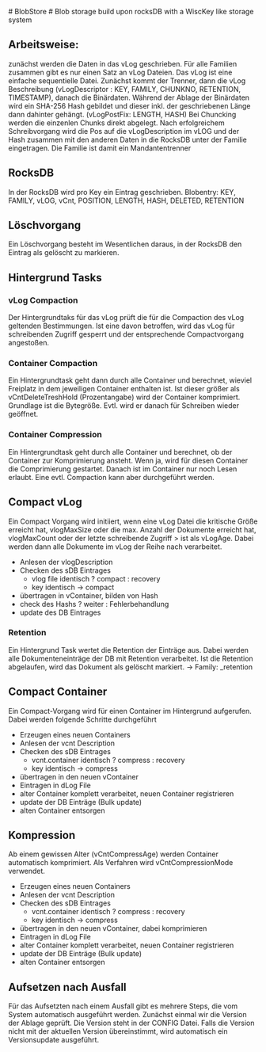 ﻿﻿# BlobStore #Blob storage build upon rocksDB with a WiscKey like storage system## Arbeitsweise: ##zunächst werden die Daten in das vLog geschrieben. Für alle Familien zusammen gibt es nur einen Satz an vLog Dateien. Das vLog ist eine einfache sequentielle Datei. Zunächst kommt der Trenner, dann die vLog Beschreibung (vLogDescriptor : KEY, FAMILY, CHUNKNO, RETENTION, TIMESTAMP), danach die Binärdaten. Während der Ablage der Binärdaten wird ein SHA-256 Hash gebildet und dieser inkl. der geschriebenen Länge dann dahinter gehängt. (vLogPostFix: LENGTH, HASH)Bei Chuncking werden die einzenlen Chunks direkt abgelegt.Nach erfolgreichem Schreibvorgang wird die Pos auf die vLogDescription im vLOG und der Hash zusammen mit den anderen Daten in die RocksDB unter der Familie eingetragen.Die Familie ist damit ein Mandantentrenner## RocksDB ##In der RocksDB wird pro Key ein Eintrag geschrieben. Blobentry: KEY, FAMILY, vLOG, vCnt, POSITION, LENGTH, HASH, DELETED, RETENTION## Löschvorgang ##Ein Löschvorgang besteht im Wesentlichen daraus, in der RocksDB den Eintrag als gelöscht zu markieren.## Hintergrund Tasks ##### vLog CompactionDer Hintergrundtaks für das vLog prüft die für die Compaction des vLog geltenden Bestimmungen. Ist eine davon betroffen, wird das vLog für schreibenden Zugriff gesperrt und der entsprechende Compactvorgang angestoßen.### Container Compaction ###Ein Hintergrundtask geht dann durch alle Container und berechnet, wieviel Freiplatz in dem jeweiligen Container enthalten ist. Ist dieser größer als vCntDeleteTreshHold (Prozentangabe) wird der Container komprimiert. Grundlage ist die Bytegröße. Evtl. wird er danach für Schreiben wieder geöffnet.### Container Compression ###Ein Hintergrundtask geht durch alle Container und berechnet, ob der Container zur Komprimierung ansteht. Wenn ja, wird für diesen Container die Comprimierung gestartet. Danach ist im Container nur noch Lesen erlaubt. Eine evtl. Compaction kann aber durchgeführt werden.## Compact vLog ##Ein Compact Vorgang wird initiiert, wenn eine vLog Datei die kritische Größe erreicht hat, vlogMaxSize oder die max. Anzahl der Dokumente erreicht hat, vlogMaxCount oder der letzte schreibende Zugriff > ist als vLogAge. Dabei werden dann alle Dokumente im vLog der Reihe nach verarbeitet. 
- Anlesen der vlogDescription- Checken des sDB Eintrages  - vlog file identisch ? compact : recovery  - key identisch -> compact- übertragen in vContainer, bilden von Hash- check des Hashs ? weiter : Fehlerbehandlung- update des DB Eintrages### Retention ###Ein Hintergrund Task wertet die Retention der Einträge aus. Dabei werden alle Dokumenteneinträge der DB mit Retention verarbeitet. Ist die Retention abgelaufen, wird das Dokument als gelöscht markiert.-> Family: <name>_retention## Compact Container ##Ein Compact-Vorgang wird für einen Container im Hintergrund aufgerufen. Dabei werden folgende Schritte durchgeführt
- Erzeugen eines neuen Containers- Anlesen der vcnt Description- Checken des sDB Eintrages  - vcnt.container identisch ? compress : recovery  - key identisch -> compress- übertragen in den neuen vContainer- Eintragen in dLog File- alter Container komplett verarbeitet, neuen Container registrieren- update der DB Einträge (Bulk update)- alten Container entsorgen## Kompression ##Ab einem gewissen Alter (vCntCompressAge) werden Container automatisch komprimiert. Als Verfahren wird vCntCompressionMode verwendet.- Erzeugen eines neuen Containers- Anlesen der vcnt Description- Checken des sDB Eintrages  - vcnt.container identisch ? compress : recovery  - key identisch -> compress- übertragen in den neuen vContainer, dabei komprimieren- Eintragen in dLog File- alter Container komplett verarbeitet, neuen Container registrieren- update der DB Einträge (Bulk update)- alten Container entsorgen## Aufsetzen nach Ausfall ##Für das Aufsetzten nach einem Ausfall gibt es mehrere Steps, die vom System automatisch ausgeführt werden.Zunächst einmal wir die Version der Ablage geprüft. Die Version steht in der CONFIG Datei. Falls die Version nicht mit der aktuellen Version übereinstimmt, wird automatisch ein Versionsupdate ausgeführt.